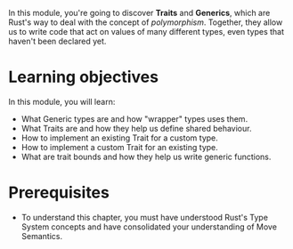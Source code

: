 In this module, you're going to discover **Traits** and **Generics**, which are Rust's way to deal
with the concept of *polymorphism*. Together, they allow us to write code that act on values of many
different types, even types that haven't been declared yet.

# Learning objectives

In this module, you will learn:

-   What Generic types are and how "wrapper" types uses them.
-   What Traits are and how they help us define shared behaviour.
-   How to implement an existing Trait for a custom type.
-   How to implement a custom Trait for an existing type.
-   What are trait bounds and how they help us write generic functions.

# Prerequisites

- To understand this chapter, you must have understood Rust's Type System concepts and have
consolidated your understanding of Move Semantics.
